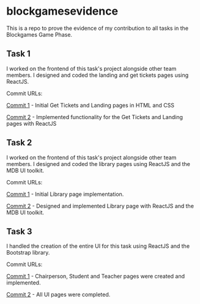 # blockgamesevidence

This is a repo to prove the evidence of my contribution to all tasks in the Blockgames Game Phase. 

## Task 1
I worked on the frontend of this task's project alongside other team members. I designed and coded the landing and get tickets pages using ReactJS.

Commit URLs: 

[Commit 1]( https://github.com/Blockchamp/Block-Fe/commit/dfad467160dadbbfd30c046d231566a5cb5d87c5) - Initial Get Tickets and Landing pages in HTML and CSS

[Commit 2](https://github.com/Blockchamp/Block-Fe/commit/acae4f5d5928457dcd9d350f1f423d96215bc3e6) - Implemented functionality for the Get Tickets and Landing pages with ReactJS



## Task 2

I worked on the frontend of this task's project alongside other team members. I designed and coded the library pages using ReactJS and the MDB UI toolkit.

Commit URLs: 

[Commit 1](https://github.com/Blockchamp/Library-Fe/commit/c78c88ca1d6fbf84d797abd3cd5eacb0efee46f1) - Initial Library page implementation.

[Commit 2](https://github.com/Blockchamp/Library-Fe/commit/6d2866f03bf99f9b8c829056e1b2bd1716e5b078) - Designed and implemented Library page with ReactJS and the MDB UI toolkit. 



## Task 3 

I handled the creation of the entire UI for this task using ReactJS and the Bootstrap library.

Commit URLs:

[Commit 1](https://github.com/Team-Blockquest/voting-solidity/commit/ba582d70ca366d4b9effed3e82546c3121a4c988) -  Chairperson, Student and Teacher pages were created and implemented.

[Commit 2](https://github.com/Team-Blockquest/voting-solidity/commit/a74bcf0d867c04c55d26675bc6956cb55548cdbd) - All UI pages were completed. 
